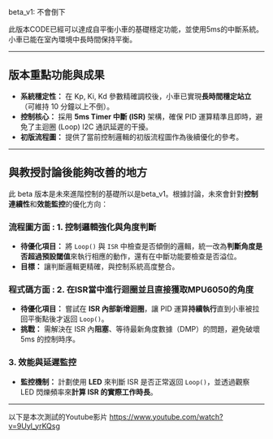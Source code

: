 beta_v1: 不會倒下

此版本CODE已經可以達成自平衡小車的基礎穩定功能，並使用5ms的中斷系統。小車已能在室內環境中長時間保持平衡。

---

##  版本重點功能與成果

-   **系統穩定性：** 在 Kp, Ki, Kd 參數精確調校後，小車已實現**長時間穩定站立**（可維持 10 分鐘以上不倒）。
-   **控制核心：** 採用 **5ms Timer 中斷 (ISR)** 架構，確保 PID 運算精準且即時，避免了主迴圈 (Loop) I2C 通訊延遲的干擾。
-   **初版流程圖：** 提供了當前控制邏輯的初版流程圖作為後續優化的參考。

---

##  與教授討論後能夠改善的地方

此 beta 版本是未來進階控制的基礎所以是beta_v1。根據討論，未來會針對**控制連續性**和**效能監控**的優化方向：

### 流程圖方面 : 1. 控制邏輯強化與角度判斷

-   **待優化項目：** 將 `Loop()` 與 `ISR` 中檢查是否傾倒的邏輯，統一改為**判斷角度是否超過預設閾值**來執行相應的動作，還有在中斷功能要檢查是否溢位。
-   **目標：** 讓判斷邏輯更精確，與控制系統高度整合。

### 程式碼方面 : 2. 在ISR當中進行迴圈並且直接獲取MPU6050的角度

-   **待優化項目：** 嘗試在 **ISR 內部新增迴圈**，讓 PID 運算**持續執行**直到小車被拉回平衡點後才返回 `Loop()`。
-   **挑戰：** 需解決在 ISR 內**阻塞**、等待最新角度數據（DMP）的問題，避免破壞 5ms 的控制時序。

### 3. 效能與延遲監控

-   **監控機制：** 計劃使用 **LED** 來判斷 ISR 是否正常返回 `Loop()`，並透過觀察 LED 閃爍頻率來**計算 ISR 的實際工作時長**。


---
以下是本次測試的Youtube影片
https://www.youtube.com/watch?v=9Uyl_yrKQsg
